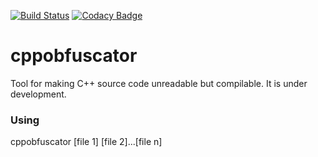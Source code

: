 [![Build Status](https://travis-ci.org/ilyayunkin/cppobfuscator.svg)](https://travis-ci.org/ilyayunkin/cppobfuscator)
[![Codacy Badge](https://api.codacy.com/project/badge/Grade/e651abca268b4b19a903bd940586c8c2)](https://www.codacy.com/app/ilya.yunkin/cppobfuscator?utm_source=github.com&amp;utm_medium=referral&amp;utm_content=ilyayunkin/cppobfuscator&amp;utm_campaign=Badge_Grade)
# cppobfuscator
Tool for making C++ source code unreadable but compilable. It is under development. 

### Using
cppobfuscator [file 1] [file 2]...[file n]
